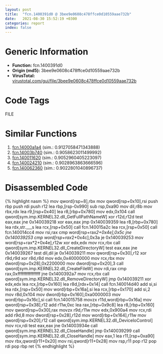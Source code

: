 ```yaml
---
layout: post
title:  "fcn.1400391d0 @ 3bee9e0608c478ffce0d10559aae732b"
date:   2021-08-30 15:52:19 +0300
categories: report
index: false
---
```


# Generic Information
- **Function:** fcn.1400391d0
- **Origin (md5):** 3bee9e0608c478ffce0d10559aae732b
- **VirusTotal:** [virustotal.com/gui/file/3bee9e0608c478ffce0d10559aae732b][virustotal_ref]

# Code Tags
<span class="tag" id="FILE">FILE</span>


# Similar Functions

1. [fcn.14000a1a4][similar_1_ref] (sim.: 0.9127058471343888)
2. [fcn.14003b740][similar_2_ref] (sim.: 0.9058623011499992)
3. [fcn.140011620][similar_3_ref] (sim.: 0.9052960405223097)
4. [fcn.140024210][similar_4_ref] (sim.: 0.9028963863666596)
5. [fcn.140062360][similar_5_ref] (sim.: 0.9022801040896737)


# Disassembled Code

{% highlight nasm %}
mov qword[rsp+8],rbx
mov qword[rsp+0x10],rsi
push rbp
push rdi
push r12
lea rbp,[rsp-0x990]
sub rsp,0xa90
mov dil,r8b
mov rbx,rdx
lea r9,[rsp+0x40]
lea r8,[rbp+0x780]
mov edx,0x104
call qword[sym.imp.KERNEL32.dll_GetFullPathNameW]
xor r12d,r12d
test eax,eax
jne 0x140039218
xor eax,eax
jmp 0x140039359
lea r8,[rbp+0x780]
lea rdx,str.___s
lea rcx,[rsp+0x50]
call fcn.140015a2c
lea rcx,[rsp+0x50]
call fcn.140014cc4
mov rsi,rax
cmp word[rsp+rax*2+0x4e],0x5c
jne 0x140039253
cmp word[rsp+rax*2+0x4c],0x3a
je 0x140039253
mov word[rsp+rax*2+0x4e],r12w
xor edx,edx
mov rcx,rbx
call qword[sym.imp.KERNEL32.dll_CreateDirectoryW]
test eax,eax
jne 0x140039267
test dil,dil
je 0x140039211
mov qword[rsp+0x30],r12
xor r9d,r9d
xor r8d,r8d
mov edx,0x40000000
mov rcx,rbx
mov dword[rsp+0x28],0x2200000
mov dword[rsp+0x20],3
call qword[sym.imp.KERNEL32.dll_CreateFileW]
mov rdi,rax
cmp rax,0xffffffffffffffff
jne 0x1400392a7
mov rcx,rbx
call qword[sym.imp.KERNEL32.dll_RemoveDirectoryW]
jmp 0x140039211
xor edx,edx
lea rcx,[rbp+0x160]
lea r8d,[rdx+0x14]
call fcn.140014d40
add si,si
lea rdx,[rsp+0x50]
mov word[rbp+0x16a],si
lea rcx,[rbp+0x170]
add si,2
mov r8d,0x104
mov dword[rbp+0x160],0xa0000003
mov word[rbp+0x16c],si
call fcn.140015758
movzx r11d,word[rbp+0x16a]
mov qword[rsp+0x38],r12
add r11w,0xc
lea rax,[rbp+0x9c8]
lea r8,[rbp+0x160]
mov qword[rsp+0x30],rax
movzx r9d,r11w
mov edx,0x900a4
mov rcx,rdi
add r9d,8
mov dword[rsp+0x28],r12d
mov word[rbp+0x164],r11w
mov qword[rsp+0x20],r12
call qword[sym.imp.KERNEL32.dll_DeviceIoControl]
mov rcx,rdi
test eax,eax
jne 0x14003934e
call qword[sym.imp.KERNEL32.dll_CloseHandle]
jmp 0x140039299
call qword[sym.imp.KERNEL32.dll_CloseHandle]
mov eax,1
lea r11,[rsp+0xa90]
mov rbx,qword[r11+0x20]
mov rsi,qword[r11+0x28]
mov rsp,r11
pop r12
pop rdi
pop rbp
ret 
{% endhighlight %}


[similar_1_ref]: /report/fcn.14000a1a4@c4af5ec7826361dc5a22db79be296638
[similar_2_ref]: /report/fcn.14003b740@3bee9e0608c478ffce0d10559aae732b
[similar_3_ref]: /report/fcn.140011620@72082bb1b08918279d6780845b69f5ff
[similar_4_ref]: /report/fcn.140024210@a5e8b4820319974b4ce1027132e98e27
[similar_5_ref]: /report/fcn.140062360@3bee9e0608c478ffce0d10559aae732b
[virustotal_ref]: https://www.virustotal.com/gui/file/3bee9e0608c478ffce0d10559aae732b